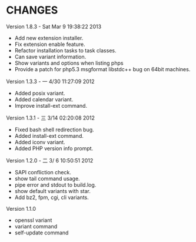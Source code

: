 CHANGES
=======

Version 1.8.3 - Sat Mar  9 19:38:22 2013

- Add new extension installer.
- Fix extension enable feature.
- Refactor installation tasks to task classes.
- Can save variant information.
- Show variants and options when listing phps
- Provide a patch for php5.3 msgformat libstdc++ bug on 64bit machines.

Version 1.3.3 - 一  4/30 11:27:09 2012
- Added posix variant.
- Added calendar variant.
- Improve install-ext command.

Version 1.3.1 - 三  3/14 02:20:08 2012

- Fixed bash shell redirection bug.
- Added install-ext command.
- Added iconv variant.
- Added PHP version info prompt.

Version 1.2.0 - 二  3/ 6 10:50:51 2012

- SAPI confliction check.
- show tail command usage.
- pipe error and stdout to build.log.
- show default variants with star.
- Add bz2, fpm, cgi, cli variants.

Version 1.1.0

- openssl variant
- variant command
- self-update command
